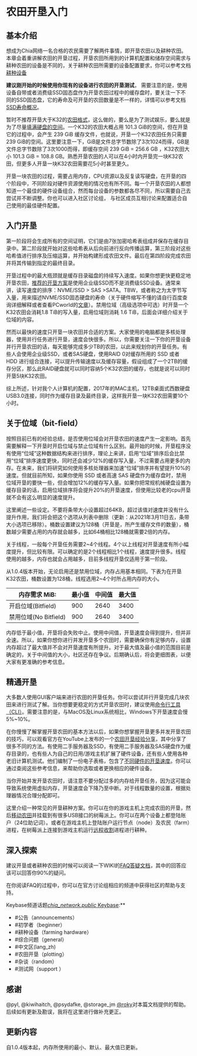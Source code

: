 # 农田开垦入门
## 基本介绍
想成为Chia网络一名合格的农民需要了解两件事情，即开垦农田以及耕种农田。本章会着重讲解农田的开垦过程，开垦农田所用到的计算机配置和储存空间需求与耕种农田的设备是不同的，关于耕种农田所需要的设备配置要求，你可以参考文档[耕种设备](Reference-Farming-Hardware)


**建议刚开始的时候使用你现有的设备进行农田的开垦测试**， 需要注意的是，使用设备自带或者消费级SSD固态盘作为开垦农田过程中的缓存盘时，要关注一下不同的SSD固态盘，它的寿命及可开垦的农田数量是不一样的，详情可以参考文档[SSD寿命概况](SSD-Endurance)。

暂时不推荐开垦大于K32的[农田格式](k-sizes)，这么做的，要么是为了测试娱乐，要么就是为了尽量[填满硬盘的空间](https://plot-plan.chia.foxypool.io/)。一个K32的农田大概占用 101.3 GiB的空间，但在开垦它的过程中，会产生 239 GiB 缓存文件，也就说，开垦一个K32农田任务只需要 239 GiB的空间。这里要注意一下，GiB是文件总字节数除了3次1024而得，GB是文件总字节数除了3次1000而得，即缓存空间 239 GiB = 256.6 GB ，K32农田大小 101.3 GiB = 108.8 GB。熟悉开垦农田的人可以在4小时内开垦完一块K32农田，但更多人开垦一块K32农田需要花5小时甚至更久。

开垦一块农田的过程，需要占用内存，CPU资源以及反复读写硬盘，在开垦的四个阶段中，不同阶段对硬件资源使用的情况也有所不同。每一个开垦农田的人都想知道一个最佳的硬件设备组合，然而每台设备的参数都各尽不同，所以需要自己去尝试并不断调整。你也可以进入社区讨论组， 与社区成员互相讨论来配置适合自己使用的最佳硬件配置。

## 入门开垦
第一阶段将会生成所有的空间证明，它们是由7张加密哈希表组成并保存在缓存目录中。第二阶段就开始对这些哈希表从后向前进行反向传播运算，第三阶段对这些哈希值进行排序及压缩运算，并开始构建形成农田文件。最后在第四阶段完成农田并将其传输到指定的最终目录。

开垦过程中的最大瓶颈就是缓存目录磁盘的持续写入速度。如果你想更快更稳定地开垦农田，[推荐的开垦方案](FAQ#推荐的开垦方案)是使用企业级SSD而不是消费级SSD设备。通常来讲，读写速度的排序：NVME/SSD > SAS >SATA。TBW，或者称之为太字节写入量，用来描述NVME/SSD固态硬盘的寿命（关于硬件缩写不懂的请自行百度查询详细解释或者查看PCworld的[文章](https://www.pcworld.com/article/2899351/everything-you-need-to-know-about-nvme.html)）。禁用位域（高级选项中可选）时开垦一个K32农田会消耗1.8 TiB的写入量，启用位域则消耗 1.6 TiB，后面会详细介绍关于位域的内容。

然而以最快的速度只开垦一块农田并合适的方案。大家使用的电脑都是多核处理器，使用并行任务进行开垦，速度会快很多。所以，你需要关注一下你的开垦设备并行开垦农田的话，每天能够完成多少TB的农田，以此来规划你的开垦任务。有些人会使用企业级SSD，或者SAS硬盘，使用RAID 0对缓存所用的 SSD 或者 HDD 进行组合连接，可以提升传输速度以及缓存容量，假设组成了一个2TB的缓存分区，那么此RAID硬盘就可以同时容纳5个K32农田的缓存，也就是说可以同时开垦5块K32农田。

综上所述，针对我个人计算机的配置，2017年的MAC主机，12TB桌面式西数硬盘USB3.0连接，同时作为缓存目录及最终目录，这样我开垦一块K32农田需要10个小时。

## 关于位域（bit-field）
按照目前已有的经验总结，是否使用位域会对开垦农田的速度产生一定影响。首先需要解释一下开垦时开启位域与禁止位域有什么区别。最开始的时候，开垦程序没有使用“位域”这种数据结构来进行排序，理论上来讲，启用“位域”排序后会比禁用“位域”排序速度更快，同时还会减少12%的缓存写入量，不过需要占用更多的内存。在未来，我们将研究如何使用多核处理器来加速“位域”排序并有望提升10%的速度。但就目前所知，如果你使用 SSD 或者高速 SAS 硬盘作为缓存盘时，禁用位域开垦的要快一些，但会增加12%的缓存写入量。如果你把常规机械硬盘设置为缓存目录的话，启用位域排序将会提升20%的开垦速度，但使用比较老的cpu开垦就不会有这么明显的速度提升。

这里阐述一些设定。不要将条带大小设置超过64KB，超过该值对速度并没有什么提升作用，我们将会把这个选项从列表中删除（更新：从2021年3月11日去，条带大小选项已移除）。桶数设置建议为128桶（开垦是，所产生缓存文件的数量），桶数越少需要占用的内存就会越多，比如64桶相比128桶就需要2倍的内存。

关于线程，一般每个开垦任务需要2~4个线程。4个以上线程对开垦速度有所小幅度提升，但比较有限。可以确定的是2个线程相比1个线程，速度提升很多。线程使用的越多，内存也就会占用越多，目前多线程开垦仅适用于第一阶段。

从1.0.4版本开始，无论启用还是禁用位域，内存占用基本相同。下表为在开垦K32农田，桶数设置为128桶，线程选用2~4个时所占用内存的大小。

| 内存需求 MiB: |	 最小值 | 中间值 	| 最大值 |
| ---- |	 ---- |	 ---- |	 ---- |
|开启位域(Bitfield)|	900|	2640|	3400|
|禁用位域(No Bitfield)	|900	|2640	|3400|

内存低于最小值，开垦将会失败中止。使用中间值，开垦速度会得到提升，但并非全速。所以，如果你想你进行并发开垦多个农田时，需要确保你有足够内存，设置内存超过了最大值并不会对开垦速度有所提升。对于最大值及最小值的范围目前是确定的，关于中间值的大小，社区还存在争议。后期确认后，将会更细图表，以便大家有更准确的参考信息。

## 精通开垦
大多数人使用GUI客户端来进行农田的开垦任务。你可以尝试并行开垦完成几块农田来进行测试了解。当你想要更稳定的方式开垦农田时，建议使用[命令行工具（CLI）](CLI-Commands-Reference)。需要注意的是，与MacOS及Linux系统相比，Windows下开垦速度会慢5%~10%。

在你慢慢了解掌握开垦农田的基本方法以后，如果你想掌握开垦更多并发开垦农田的技巧，可以观看官方在YouTube上发布的一个[农田开垦经验分享](https://www.youtube.com/watch?v=wDVsZMDlQYw)，其中分享了很多不同的方法。有使用二手服务器及SSD，有使用二手服务器及SAS硬盘作为缓存目录的，也有些人为自己的日用/游戏主机扩展了硬件设备，还有些人使用各种老旧计算机测试。他们编制了一份电子表格，包含了[不同硬件的开垦速度](Reference-Plotting-Hardware)。你可以通过查阅这些参考信息，来帮助你选取或者更换相应的硬件设备。

当你开始并发开垦农田时，请注意不要分配过多的内存给开垦任务，因为这可能会导致系统使用虚拟内存，开垦速度会下降乃至中断。对于线程数量的设置，根据处理器情况合理分配即可。

这里介绍一种常见的开垦耕种方案。你可以在你的游戏主机上完成农田的开垦，然后[移动农田](Moving-plots)并挂载到有很多USB接口的树莓派上。你可以在两个设备上都登陆账户（24位助记词）。或者在游戏主机上登陆账户运行节点（node）及农民（farm）进程，在树莓派上连接到游戏主机运行[远程收割](Farming-on-many-machines)进程进行耕种。

## 深入探索
建议开垦或者耕种农田的时候可以阅读一下WIKI的[FAQ答疑文档](FAQ)，其中的回答应该可以回答你90%的疑问。

在你阅读FAQ的过程中，你可以在官方讨论组相应的频道中获得社区的帮助与支持。

Keybase频道话题[_chia_network.public_ Keybase](https://keybase.io/team/chia_network.public):**

* \#公告（announcements）
* \#初学者（beginner）
* \#耕种设备（farming hardware）
* \#综合问题（general）
* \#中文区(lang_zh)
* \#农田开垦（plotting）
* \#杂谈（random） 
* \#测试网（support ）

## 感谢
@pyl, @kiwihaitch, @psydafke, @storage_jm [@roky](https://github.com/fangqiluxatu/Cn-Chia-Wiki)对本篇文档提供的帮助。后续如有更新及勘误，我将在这里进行做补充更正。

## 更新内容
自1.0.4版本起，内存所使用的最小、默认、最大值已更新。